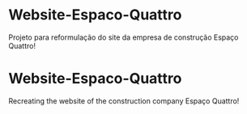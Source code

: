 # Website-Espaco-Quattro
Projeto para reformulação do site da empresa de construção Espaço Quattro!

# Website-Espaco-Quattro
Recreating the website of the construction company Espaço Quattro!
